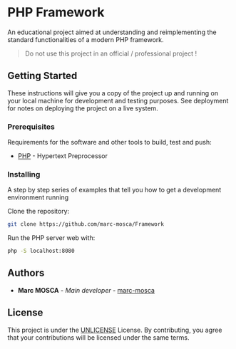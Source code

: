 # PHP Framework

An educational project aimed at understanding and reimplementing the
standard functionalities of a modern PHP framework.

> Do not use this project in an official / professional project !

## Getting Started

These instructions will give you a copy of the project up and running on
your local machine for development and testing purposes. See deployment
for notes on deploying the project on a live system.

### Prerequisites

Requirements for the software and other tools to build, test and push:

- [PHP](https://www.php.net/) - Hypertext Preprocessor

### Installing

A step by step series of examples that tell you how to get a development
environment running

Clone the repository:

```bash
git clone https://github.com/marc-mosca/Framework
```

Run the PHP server web with:

```bash
php -S localhost:8080
```

## Authors

- **Marc MOSCA** - *Main developer* -
  [marc-mosca](https://github.com/marc-mosca)

## License

This project is under the [UNLICENSE](LICENSE) License.
By contributing, you agree that your contributions will be licensed under the
same terms.
